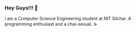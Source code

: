 ### Hey Guys!!! :wave:
  I am a Computer Science Engineering student at NIT Silchar. A programming enthusiast and a chai-sexual. :coffee:
